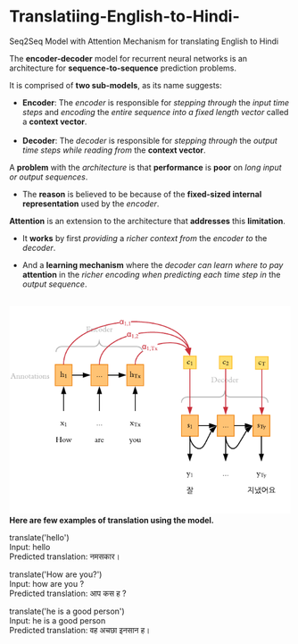 # Translatiing-English-to-Hindi-
Seq2Seq Model with Attention Mechanism for translating English to Hindi

The **encoder-decoder** model for recurrent neural networks is an architecture for **sequence-to-sequence** prediction problems.

It is comprised of **two sub-models**, as its name suggests:

  - **Encoder**: The *encoder* is responsible for *stepping through* the *input time steps* and *encoding* the *entire sequence into a fixed length vector* called a **context vector**.
<br><br>
  - **Decoder**: The *decoder* is responsible for *stepping through* the *output time steps while reading from* the **context vector**.

A **problem** with the *architecture* is that **performance** is **poor** on *long input or output sequences*. 

- The **reason** is believed to be because of the **fixed-sized internal representation** used by the *encoder*.<br>

 
**Attention** is an extension to the architecture that **addresses** this **limitation**. 

 - It **works** by first *providing* a *richer context from* the *encoder to* the *decoder*. 
 
 
 - And a **learning mechanism** where the *decoder can learn where to pay* **attention** in the *richer encoding when predicting each time step in* the *output sequence*.

<br> 
<center><img src="https://raw.githubusercontent.com/insaid2018/DeepLearning/master/images/attention_mechanism.png"/></center
 
 **Here are few examples of translation using the model.**
  
 translate('hello')<br>
 Input: <start> hello <end> <br>
 Predicted translation: नमसकार। <end> <br>
  
 translate('How are you?')<br>
 Input: <start> how are you ? <end> <br>
 Predicted translation: आप कस ह ? <end> <br>
  
  
 translate('he is a good person')<br>
 Input: <start> he is a good person <end> <br>
 Predicted translation: वह अचछा इनसान ह। <end> <br>
